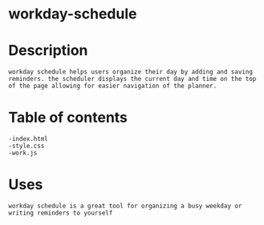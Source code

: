 # workday-schedule

# Description 
    workday schedule helps users organize their day by adding and saving reminders. the scheduler displays the current day and time on the top of the page allowing for easier navigation of the planner. 

# Table of contents 
    -index.html 
    -style.css
    -work.js 

# Uses 
    workday schedule is a great tool for organizing a busy weekday or writing reminders to yourself 

